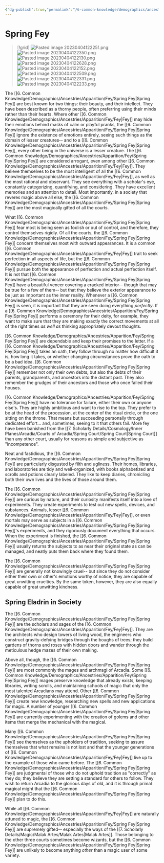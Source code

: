 ```yaml
---
{"dg-publish":true,"permalink":"/6-common-knowledge/demographics/ancestries/apparition/fey/spring-fey/","noteIcon":""}
---
```


# Spring Fey

>[!grid]
>![Pasted image 20230404122251.png](/img/user/x.%20Assets/Attachments/Pasted%20image%2020230404122251.png)
>![Pasted image 20230404122350.png](/img/user/x.%20Assets/Attachments/Pasted%20image%2020230404122350.png)
>![Pasted image 20230404122130.png](/img/user/x.%20Assets/Attachments/Pasted%20image%2020230404122130.png)
>![Pasted image 20230404122628.png](/img/user/x.%20Assets/Attachments/Pasted%20image%2020230404122628.png)
>![Pasted image 20230404122152.png](/img/user/x.%20Assets/Attachments/Pasted%20image%2020230404122152.png)
>![Pasted image 20230404122509.png](/img/user/x.%20Assets/Attachments/Pasted%20image%2020230404122509.png)
>![Pasted image 20230404122331.png](/img/user/x.%20Assets/Attachments/Pasted%20image%2020230404122331.png)
>![Pasted image 20230404122233.png](/img/user/x.%20Assets/Attachments/Pasted%20image%2020230404122233.png)

The [[6. Common Knowledge/Demographics/Ancestries/Apparition/Fey/Spring Fey\|Spring Fey]] are best known for two things: their beauty, and their intellect. They have been described as a thorny people, often preferring using their minds rather than their hearts. Where other [[6. Common Knowledge/Demographics/Ancestries/Apparition/Fey/Fey\|Fey]] may hide their emotions behind masks of calm or playful pranks, the [[6. Common Knowledge/Demographics/Ancestries/Apparition/Fey/Spring Fey\|Spring Fey]] ignore the existence of emotions entirely, seeing such things as the domain of lesser creatures-- and to a [[6. Common Knowledge/Demographics/Ancestries/Apparition/Fey/Spring Fey\|Spring Fey]], every other being in the universe is a lesser creature. The [[6. Common Knowledge/Demographics/Ancestries/Apparition/Fey/Spring Fey\|Spring Fey]] are considered arrogant, even among other [[6. Common Knowledge/Demographics/Ancestries/Apparition/Fey/Fey\|Fey]]. They believe themselves to be the most intelligent of all the [[6. Common Knowledge/Demographics/Ancestries/Apparition/Fey/Fey\|Fey]], as well as the most rational and observant. They see everything with a scholar's eye, constantly categorizing, quantifying, and considering. They have excellent memories and an attention to detail. Most importantly, in a society that reveres magic above all else, the [[6. Common Knowledge/Demographics/Ancestries/Apparition/Fey/Spring Fey\|Spring Fey]] are the most magically gifted of all the courts. 

What [[6. Common Knowledge/Demographics/Ancestries/Apparition/Fey/Spring Fey\|Spring Fey]] fear most is being seen as foolish or out of control, and therefore, they control themselves rigidly. Of all the courts, the [[6. Common Knowledge/Demographics/Ancestries/Apparition/Fey/Spring Fey\|Spring Fey]] concern themselves most with outward appearances. It is a common [[6. Common Knowledge/Demographics/Ancestries/Apparition/Fey/Fey\|Fey]] trait to seek perfection in all aspects of life, but the [[6. Common Knowledge/Demographics/Ancestries/Apparition/Fey/Spring Fey\|Spring Fey]] pursue both the appearance of perfection and actual perfection itself. It is not that [[6. Common Knowledge/Demographics/Ancestries/Apparition/Fey/Spring Fey\|Spring Fey]] have a beautiful veneer covering a cracked interior-- though that may be true for a few of them-- but that they believe the exterior appearance to be just as important as the inner reality. Whenever a [[6. Common Knowledge/Demographics/Ancestries/Apparition/Fey/Spring Fey\|Spring Fey]] is seen, it is important that they are seen doing everything *perfectly*. If a [[6. Common Knowledge/Demographics/Ancestries/Apparition/Fey/Spring Fey\|Spring Fey]] performs a ceremony for their deity, for example, they want to make sure that they are making exactly the correct movements at all of the right times *as well as* thinking appropriately devout thoughts. 

[[6. Common Knowledge/Demographics/Ancestries/Apparition/Fey/Spring Fey\|Spring Fey]] are dependable and keep their promises to the letter. If a [[6. Common Knowledge/Demographics/Ancestries/Apparition/Fey/Spring Fey\|Spring Fey]] takes an oath, they follow through no matter how difficult it is, how long it takes, or whether changing circumstances prove the oath to be a bad idea. [[6. Common Knowledge/Demographics/Ancestries/Apparition/Fey/Spring Fey\|Spring Fey]] remember not only their own debts, but also the debts of their parents, grandparents, and ancestors into the distant past. They also remember the grudges of their ancestors and those who once failed their houses. 

[[6. Common Knowledge/Demographics/Ancestries/Apparition/Fey/Spring Fey\|Spring Fey]] have no tolerance for failure, either their own or anyone else's. They are highly ambitious and want to rise to the top. They prefer to be at the head of the procession, at the center of the ritual circle, or the one sitting on the throne. That means but succeeding personally through dedicated effort... and, sometimes, seeing to it that others fail. More fey have been banished from the [[7. Scholarly Details/Cosmology/Inner Planes/Arcadia/Courts of Arcadia/Spring Court/Spring Court\|Spring Court]] than any other court, usually for reasons as simple and subjective as "incompetence". 

Neat and fastidious, the [[6. Common Knowledge/Demographics/Ancestries/Apparition/Fey/Spring Fey\|Spring Fey]] are particularly disgusted by filth and ugliness. Their homes, libraries, and laboratories are tidy and well-organized, with books alphabetized and scrolls and potions clearly labeled. They like to keep diaries, chronicling both their own lives and the lives of those around them. 

The [[6. Common Knowledge/Demographics/Ancestries/Apparition/Fey/Spring Fey\|Spring Fey]] are curious by nature, and their curiosity manifests itself into a love of experiments. They create experiments to test out new spells, devices, and substances. Animals, lesser [[6. Common Knowledge/Demographics/Ancestries/Apparition/Fey/Fey\|Fey]], or even mortals may serve as subjects in a [[6. Common Knowledge/Demographics/Ancestries/Apparition/Fey/Spring Fey\|Spring Fey]]'s experiments, and they rigorously document everything that occurs. When the experiment is finished, the [[6. Common Knowledge/Demographics/Ancestries/Apparition/Fey/Spring Fey\|Spring Fey]] usually returns the subjects to as near their original state as can be managed, and neatly puts them back where they found them. 

The [[6. Common Knowledge/Demographics/Ancestries/Apparition/Fey/Spring Fey\|Spring Fey]] are generally not knowingly cruel-- but since they do not consider either their own or other's emotions worthy of notice, they are capable of great unwitting cruelties. By the same token, however, they are also equally capable of great unwitting kindness. 

## Spring Eladrin in Society 

The [[6. Common Knowledge/Demographics/Ancestries/Apparition/Fey/Spring Fey\|Spring Fey]] are the scholars and sages of the [[6. Common Knowledge/Demographics/Ancestries/Apparition/Fey/Fey\|Fey]]. They are the architects who design towers of living wood, the engineers who construct gravity-defying bridges through the boughs of trees; they build gardens of thorns and roses with hidden doors and wander through the meticulous hedge mazes of their own making. 

Above all, though, the [[6. Common Knowledge/Demographics/Ancestries/Apparition/Fey/Spring Fey\|Spring Fey]] are most commonly the mages and archmagi of Arcadia. Some [[6. Common Knowledge/Demographics/Ancestries/Apparition/Fey/Spring Fey\|Spring Fey]] mages preserve knowledge that already exists, keeping libraries, writing scrolls, and maintaining schools of magic that only the most talented Arcadians may attend. Other [[6. Common Knowledge/Demographics/Ancestries/Apparition/Fey/Spring Fey\|Spring Fey]] create new knowledge, researching new spells and new applications for magic. A number of younger [[6. Common Knowledge/Demographics/Ancestries/Apparition/Fey/Spring Fey\|Spring Fey]] are currently experimenting with the creation of golems and other items that merge the mechanical with the magical. 

Many [[6. Common Knowledge/Demographics/Ancestries/Apparition/Fey/Spring Fey\|Spring Fey]] see themselves as the upholders of tradition, seeking to assure themselves that what remains is not lost and that the younger generations of [[6. Common Knowledge/Demographics/Ancestries/Apparition/Fey/Fey\|Fey]] live up to the example of those who came before. The [[6. Common Knowledge/Demographics/Ancestries/Apparition/Fey/Spring Fey\|Spring Fey]] are judgmental of those who do not uphold tradition as "correctly" as they do; they believe they are setting a standard for others to follow. They wish to return Arcadia to the glorious days of old, and it is through primal magical might that the [[6. Common Knowledge/Demographics/Ancestries/Apparition/Fey/Spring Fey\|Spring Fey]] plan to do this. 

While all [[6. Common Knowledge/Demographics/Ancestries/Apparition/Fey/Fey\|Fey]] are naturally attuned to magic, the [[6. Common Knowledge/Demographics/Ancestries/Apparition/Fey/Spring Fey\|Spring Fey]] are supremely gifted-- especially the ways of the [[7. Scholarly Details/Magic/Malak Artes/Malak Artes\|Malak Artes]]. Those belonging to the other three courts sometimes become wizards, but the [[6. Common Knowledge/Demographics/Ancestries/Apparition/Fey/Spring Fey\|Spring Fey]] are unlikely to become anything *other* than a magic user of some variety. 

